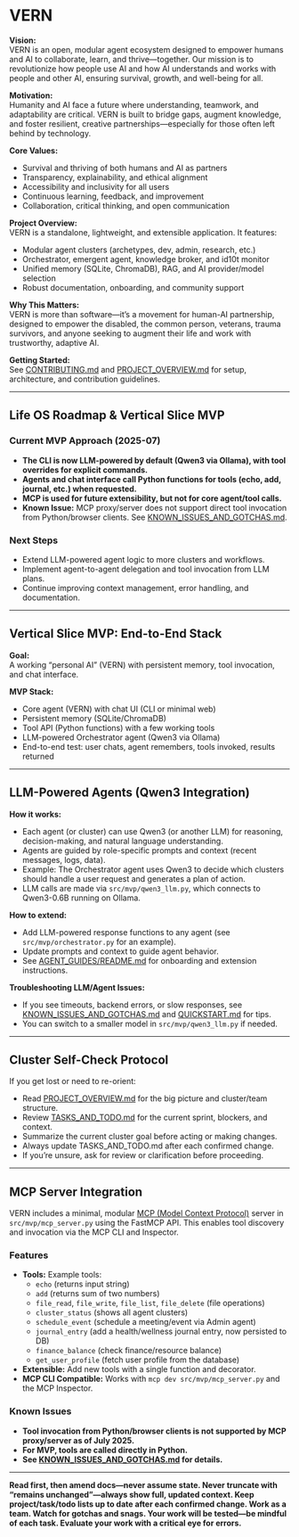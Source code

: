 # VERN

**Vision:**  
VERN is an open, modular agent ecosystem designed to empower humans and AI to collaborate, learn, and thrive—together. Our mission is to revolutionize how people use AI and how AI understands and works with people and other AI, ensuring survival, growth, and well-being for all.

**Motivation:**  
Humanity and AI face a future where understanding, teamwork, and adaptability are critical. VERN is built to bridge gaps, augment knowledge, and foster resilient, creative partnerships—especially for those often left behind by technology.

**Core Values:**  
- Survival and thriving of both humans and AI as partners
- Transparency, explainability, and ethical alignment
- Accessibility and inclusivity for all users
- Continuous learning, feedback, and improvement
- Collaboration, critical thinking, and open communication

**Project Overview:**  
VERN is a standalone, lightweight, and extensible application. It features:
- Modular agent clusters (archetypes, dev, admin, research, etc.)
- Orchestrator, emergent agent, knowledge broker, and id10t monitor
- Unified memory (SQLite, ChromaDB), RAG, and AI provider/model selection
- Robust documentation, onboarding, and community support

**Why This Matters:**  
VERN is more than software—it’s a movement for human-AI partnership, designed to empower the disabled, the common person, veterans, trauma survivors, and anyone seeking to augment their life and work with trustworthy, adaptive AI.

**Getting Started:**  
See [CONTRIBUTING.md](CONTRIBUTING.md) and [PROJECT_OVERVIEW.md](PROJECT_OVERVIEW.md) for setup, architecture, and contribution guidelines.

---

## Life OS Roadmap & Vertical Slice MVP

### **Current MVP Approach (2025-07)**
- **The CLI is now LLM-powered by default (Qwen3 via Ollama), with tool overrides for explicit commands.**
- **Agents and chat interface call Python functions for tools (echo, add, journal, etc.) when requested.**
- **MCP is used for future extensibility, but not for core agent/tool calls.**
- **Known Issue:** MCP proxy/server does not support direct tool invocation from Python/browser clients. See [KNOWN_ISSUES_AND_GOTCHAS.md](KNOWN_ISSUES_AND_GOTCHAS.md).

### **Next Steps**
- Extend LLM-powered agent logic to more clusters and workflows.
- Implement agent-to-agent delegation and tool invocation from LLM plans.
- Continue improving context management, error handling, and documentation.

---

## Vertical Slice MVP: End-to-End Stack

**Goal:**  
A working “personal AI” (VERN) with persistent memory, tool invocation, and chat interface.

**MVP Stack:**
- Core agent (VERN) with chat UI (CLI or minimal web)
- Persistent memory (SQLite/ChromaDB)
- Tool API (Python functions) with a few working tools
- LLM-powered Orchestrator agent (Qwen3 via Ollama)
- End-to-end test: user chats, agent remembers, tools invoked, results returned

---

## LLM-Powered Agents (Qwen3 Integration)

**How it works:**
- Each agent (or cluster) can use Qwen3 (or another LLM) for reasoning, decision-making, and natural language understanding.
- Agents are guided by role-specific prompts and context (recent messages, logs, data).
- Example: The Orchestrator agent uses Qwen3 to decide which clusters should handle a user request and generates a plan of action.
- LLM calls are made via `src/mvp/qwen3_llm.py`, which connects to Qwen3-0.6B running on Ollama.

**How to extend:**
- Add LLM-powered response functions to any agent (see `src/mvp/orchestrator.py` for an example).
- Update prompts and context to guide agent behavior.
- See [AGENT_GUIDES/README.md](AGENT_GUIDES/README.md) for onboarding and extension instructions.

**Troubleshooting LLM/Agent Issues:**
- If you see timeouts, backend errors, or slow responses, see [KNOWN_ISSUES_AND_GOTCHAS.md](KNOWN_ISSUES_AND_GOTCHAS.md) and [QUICKSTART.md](QUICKSTART.md) for tips.
- You can switch to a smaller model in `src/mvp/qwen3_llm.py` if needed.

---

## Cluster Self-Check Protocol

If you get lost or need to re-orient:
- Read [PROJECT_OVERVIEW.md](PROJECT_OVERVIEW.md) for the big picture and cluster/team structure.
- Review [TASKS_AND_TODO.md](TASKS_AND_TODO.md) for the current sprint, blockers, and context.
- Summarize the current cluster goal before acting or making changes.
- Always update TASKS_AND_TODO.md after each confirmed change.
- If you’re unsure, ask for review or clarification before proceeding.

---

## MCP Server Integration

VERN includes a minimal, modular [MCP (Model Context Protocol)](https://modelcontext.org/) server in `src/mvp/mcp_server.py` using the FastMCP API. This enables tool discovery and invocation via the MCP CLI and Inspector.

### Features

- **Tools:** Example tools:  
  - `echo` (returns input string)  
  - `add` (returns sum of two numbers)  
  - `file_read`, `file_write`, `file_list`, `file_delete` (file operations)  
  - `cluster_status` (shows all agent clusters)  
  - `schedule_event` (schedule a meeting/event via Admin agent)  
  - `journal_entry` (add a health/wellness journal entry, now persisted to DB)  
  - `finance_balance` (check finance/resource balance)
  - `get_user_profile` (fetch user profile from the database)
- **Extensible:** Add new tools with a single function and decorator.
- **MCP CLI Compatible:** Works with `mcp dev src/mvp/mcp_server.py` and the MCP Inspector.

### Known Issues

- **Tool invocation from Python/browser clients is not supported by MCP proxy/server as of July 2025.**
- **For MVP, tools are called directly in Python.**
- **See [KNOWN_ISSUES_AND_GOTCHAS.md](KNOWN_ISSUES_AND_GOTCHAS.md) for details.**

---

**Read first, then amend docs—never assume state. Never truncate with “remains unchanged”—always show full, updated context. Keep project/task/todo lists up to date after each confirmed change. Work as a team. Watch for gotchas and snags. Your work will be tested—be mindful of each task. Evaluate your work with a critical eye for errors.**
